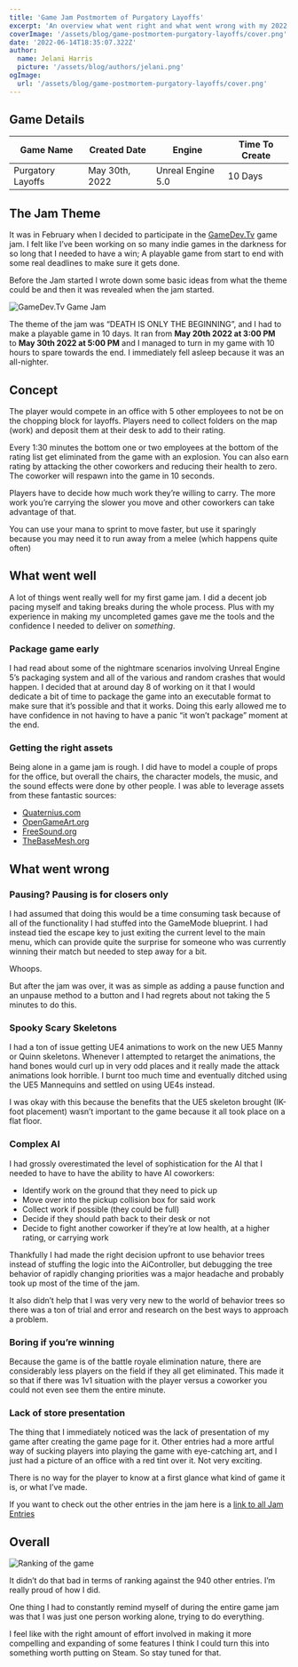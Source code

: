 ```yaml
---
title: 'Game Jam Postmortem of Purgatory Layoffs'
excerpt: 'An overview what went right and what went wrong with my 2022 game jam game Purgatory Layoffs.'
coverImage: '/assets/blog/game-postmortem-purgatory-layoffs/cover.png'
date: '2022-06-14T18:35:07.322Z'
author:
  name: Jelani Harris
  picture: '/assets/blog/authors/jelani.png'
ogImage:
  url: '/assets/blog/game-postmortem-purgatory-layoffs/cover.png'
---
```

## Game Details

| Game Name | Created Date | Engine | Time To Create |
| --- | --- | --- | --- |
| Purgatory Layoffs | May 30th, 2022 | Unreal Engine 5.0 | 10 Days |

## The Jam Theme

It was in February when I decided to participate in the [GameDev.Tv](http://GameDev.Tv) game jam. I felt like I’ve been working on so many indie games in the darkness for so long that I needed to have a win; A playable game from start to end with some real deadlines to make sure it gets done.

Before the Jam started I wrote down some basic ideas from what the theme could be and then it was revealed when the jam started.

![GameDev.Tv Game Jam](/assets/blog/game-postmortem-purgatory-layoffs/GameDevJam.png)

The theme of the jam was “DEATH IS ONLY THE BEGINNING”, and I had to make a playable game in 10 days. It ran from **May 20th 2022 at 3:00 PM** to **May 30th 2022 at 5:00 PM** and I managed to turn in my game with 10 hours to spare towards the end. I immediately fell asleep because it was an all-nighter.

## Concept

The player would compete in an office with 5 other employees to not be on the chopping block for layoffs. Players need to collect folders on the map (work) and deposit them at their desk to add to their rating. 

Every 1:30 minutes the bottom one or two employees at the bottom of the rating list get eliminated from the game with an explosion. You can also earn rating by attacking the other coworkers and reducing their health to zero. The coworker will respawn into the game in 10 seconds.

Players have to decide how much work they’re willing to carry. The more work you’re carrying the slower you move and other coworkers can take advantage of that.

You can use your mana to sprint to move faster, but use it sparingly because you may need it to run away from a melee (which happens quite often)

## What went well

A lot of things went really well for my first game jam. I did a decent job pacing myself and taking breaks during the whole process. Plus with my experience in making my uncompleted games gave me the tools and the confidence I needed to deliver on *something*.

### Package game early

I had read about some of the nightmare scenarios involving Unreal Engine 5’s packaging system and all of the various and random crashes that would happen. I decided that at around day 8 of working on it that I would dedicate a bit of time to package the game into an executable format to make sure that it’s possible and that it works. Doing this early allowed me to have confidence in not having to have a panic “it won’t package” moment at the end.

### Getting the right assets

Being alone in a game jam is rough. I did have to model a couple of props for the office, but overall the chairs, the character models, the music, and the sound effects were done by other people. I was able to leverage assets from these fantastic sources:

- [Quaternius.com](http://quaternius.com/)
- [OpenGameArt.org](http://opengameart.org/)
- [FreeSound.org](http://freesound.org/)
- [TheBaseMesh.org](http://thebasemesh.org/)

## What went wrong

### Pausing? Pausing is for closers only

I had assumed that doing this would be a time consuming task because of all of the functionality I had stuffed into the GameMode blueprint. I had instead tied the escape key to just exiting the current level to the main menu, which can provide quite the surprise for someone who was currently winning their match but needed to step away for a bit.

Whoops.

But after the jam was over, it was as simple as adding a pause function and an unpause method to a button and I had regrets about not taking the 5 minutes to do this.

### Spooky Scary Skeletons

I had a ton of issue getting UE4 animations to work on the new UE5 Manny or Quinn skeletons. Whenever I attempted to retarget the animations, the hand bones would curl up in very odd places and it really made the attack animations look horrible. I burnt too much time and eventually ditched using the UE5 Mannequins and settled on using UE4s instead.

I was okay with this because the benefits that the UE5 skeleton brought (IK-foot placement) wasn’t important to the game because it all took place on a flat floor.

### Complex AI

I had grossly overestimated the level of sophistication for the AI that I needed to have to have the ability to have AI coworkers:

- Identify work on the ground that they need to pick up
- Move over into the pickup collision box for said work
- Collect work if possible (they could be full)
- Decide if they should path back to their desk or not
- Decide to fight another coworker if they’re at low health, at a higher rating, or carrying work

Thankfully I had made the right decision upfront to use behavior trees instead of stuffing the logic into the AiController, but debugging the tree behavior of rapidly changing priorities was a major headache and probably took up most of the time of the jam.

It also didn’t help that I was very very new to the world of behavior trees so there was a ton of trial and error and research on the best ways to approach a problem.

### Boring if you’re winning

Because the game is of the battle royale elimination nature, there are considerably less players on the field if they all get eliminated. This made it so that if there was 1v1 situation with the player versus a coworker you could not even see them the entire minute.

### Lack of store presentation

The thing that I immediately noticed was the lack of presentation of my game after creating the game page for it. Other entries had a more artful way of sucking players into playing the game with eye-catching art, and I just had a picture of an office with a red tint over it. Not very exciting.

There is no way for the player to know at a first glance what kind of game it is, or what I’ve made.

If you want to check out the other entries in the jam here is a [link to all Jam Entries](https://itch.io/jam/gamedevtv-jam-2022/entries)

## Overall

![Ranking of the game](/assets/blog/game-postmortem-purgatory-layoffs/rankings.png)

It didn’t do that bad in terms of ranking against the 940 other entries. I’m really proud of how I did. 

One thing I had to constantly remind myself of during the entire game jam was that I was just one person working alone, trying to do everything.

I feel like with the right amount of effort involved in making it more compelling and expanding of some features I think I could turn this into something worth putting on Steam. So stay tuned for that.
